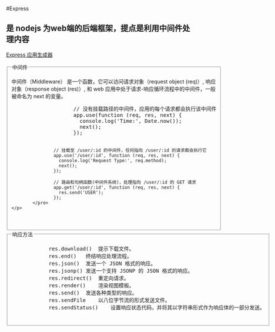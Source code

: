 #Express
<h2>是 nodejs 为web端的后端框架，提点是利用中间件处理内容</h2>

<p><a href="http://www.expressjs.com.cn/starter/generator.html">Express 应用生成器 </a></p>

<fieldset>
    <legend>中间件</legend>
    <p>
        中间件（Middleware） 是一个函数，它可以访问请求对象（request object (req)）, 响应对象（response object (res)）, 和 web 应用中处于请求-响应循环流程中的中间件，一般被命名为 next
        的变量。
        <pre>
                    // 没有挂载路径的中间件，应用的每个请求都会执行该中间件
                    app.use(function (req, res, next) {
                      console.log('Time:', Date.now());
                      next();
                    });
                    
                    // 挂载至 /user/:id 的中间件，任何指向 /user/:id 的请求都会执行它
                    app.use('/user/:id', function (req, res, next) {
                      console.log('Request Type:', req.method);
                      next();
                    });
                    
                    // 路由和句柄函数(中间件系统)，处理指向 /user/:id 的 GET 请求
                    app.get('/user/:id', function (req, res, next) {
                      res.send('USER');
                    });
            </pre>
    </p>
</fieldset>

<fieldset>
    <legend>响应方法</legend>
    <pre>
            res.download()	提示下载文件。
            res.end()	终结响应处理流程。
            res.json()	发送一个 JSON 格式的响应。
            res.jsonp()	发送一个支持 JSONP 的 JSON 格式的响应。
            res.redirect()	重定向请求。
            res.render()	渲染视图模板。
            res.send()	发送各种类型的响应。
            res.sendFile	以八位字节流的形式发送文件。
            res.sendStatus()	设置响应状态代码，并将其以字符串形式作为响应体的一部分发送。
    </pre>
</fieldset>
